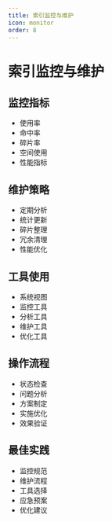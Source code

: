 ```yaml
---
title: 索引监控与维护
icon: monitor
order: 8
---
```


# 索引监控与维护

## 监控指标
- 使用率
- 命中率
- 碎片率
- 空间使用
- 性能指标

## 维护策略
- 定期分析
- 统计更新
- 碎片整理
- 冗余清理
- 性能优化

## 工具使用
- 系统视图
- 监控工具
- 分析工具
- 维护工具
- 优化工具

## 操作流程
- 状态检查
- 问题分析
- 方案制定
- 实施优化
- 效果验证

## 最佳实践
- 监控规范
- 维护流程
- 工具选择
- 应急预案
- 优化建议
